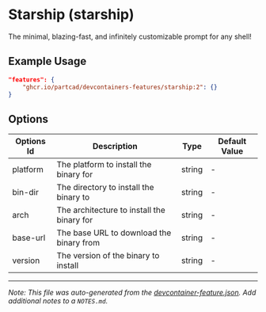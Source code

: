 
# Starship (starship)

The minimal, blazing-fast, and infinitely customizable prompt for any shell!

## Example Usage

```json
"features": {
    "ghcr.io/partcad/devcontainers-features/starship:2": {}
}
```

## Options

| Options Id | Description | Type | Default Value |
|-----|-----|-----|-----|
| platform | The platform to install the binary for | string | - |
| bin-dir | The directory to install the binary to | string | - |
| arch | The architecture to install the binary for | string | - |
| base-url | The base URL to download the binary from | string | - |
| version | The version of the binary to install | string | - |



---

_Note: This file was auto-generated from the [devcontainer-feature.json](https://github.com/partcad/devcontainers-features/blob/main/src/starship/devcontainer-feature.json).  Add additional notes to a `NOTES.md`._
